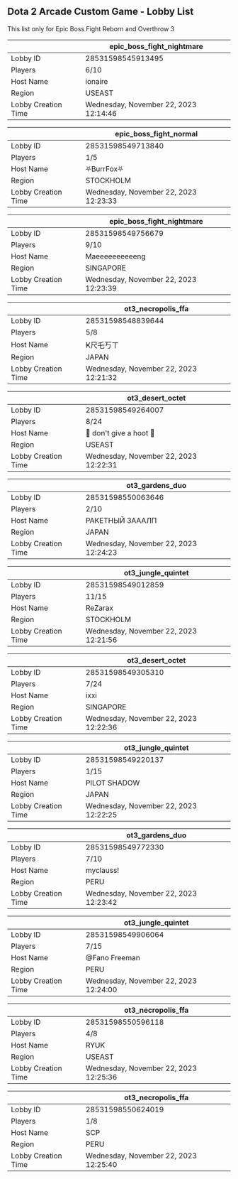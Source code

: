 ## Dota 2 Arcade Custom Game - Lobby List

This list only for Epic Boss Fight Reborn and Overthrow 3

|  | epic_boss_fight_nightmare |
| ------ | ------ |
| Lobby ID | 28531598545913495 |
| Players | 6/10 |
| Host Name | ionaire |
| Region | USEAST |
| Lobby Creation Time | Wednesday, November 22, 2023 12:14:46 |


|  | epic_boss_fight_normal |
| ------ | ------ |
| Lobby ID | 28531598549713840 |
| Players | 1/5 |
| Host Name | ⛧BurrFox⛧ |
| Region | STOCKHOLM |
| Lobby Creation Time | Wednesday, November 22, 2023 12:23:33 |


|  | epic_boss_fight_nightmare |
| ------ | ------ |
| Lobby ID | 28531598549756679 |
| Players | 9/10 |
| Host Name | Maeeeeeeeeeeng |
| Region | SINGAPORE |
| Lobby Creation Time | Wednesday, November 22, 2023 12:23:39 |


|  | ot3_necropolis_ffa |
| ------ | ------ |
| Lobby ID | 28531598548839644 |
| Players | 5/8 |
| Host Name | Ҝ尺乇丂ㄒ |
| Region | JAPAN |
| Lobby Creation Time | Wednesday, November 22, 2023 12:21:32 |


|  | ot3_desert_octet |
| ------ | ------ |
| Lobby ID | 28531598549264007 |
| Players | 8/24 |
| Host Name | 🦉 don't give a hoot 🦉 |
| Region | USEAST |
| Lobby Creation Time | Wednesday, November 22, 2023 12:22:31 |


|  | ot3_gardens_duo |
| ------ | ------ |
| Lobby ID | 28531598550063646 |
| Players | 2/10 |
| Host Name | РАКЕТНЫЙ ЗАААЛП |
| Region | JAPAN |
| Lobby Creation Time | Wednesday, November 22, 2023 12:24:23 |


|  | ot3_jungle_quintet |
| ------ | ------ |
| Lobby ID | 28531598549012859 |
| Players | 11/15 |
| Host Name | ReZarax |
| Region | STOCKHOLM |
| Lobby Creation Time | Wednesday, November 22, 2023 12:21:56 |


|  | ot3_desert_octet |
| ------ | ------ |
| Lobby ID | 28531598549305310 |
| Players | 7/24 |
| Host Name | ixxi |
| Region | SINGAPORE |
| Lobby Creation Time | Wednesday, November 22, 2023 12:22:36 |


|  | ot3_jungle_quintet |
| ------ | ------ |
| Lobby ID | 28531598549220137 |
| Players | 1/15 |
| Host Name | PILOT SHADOW |
| Region | JAPAN |
| Lobby Creation Time | Wednesday, November 22, 2023 12:22:25 |


|  | ot3_gardens_duo |
| ------ | ------ |
| Lobby ID | 28531598549772330 |
| Players | 7/10 |
| Host Name | myclauss! |
| Region | PERU |
| Lobby Creation Time | Wednesday, November 22, 2023 12:23:42 |


|  | ot3_jungle_quintet |
| ------ | ------ |
| Lobby ID | 28531598549906064 |
| Players | 7/15 |
| Host Name | @Fano Freeman |
| Region | PERU |
| Lobby Creation Time | Wednesday, November 22, 2023 12:24:00 |


|  | ot3_necropolis_ffa |
| ------ | ------ |
| Lobby ID | 28531598550596118 |
| Players | 4/8 |
| Host Name | RYUK |
| Region | USEAST |
| Lobby Creation Time | Wednesday, November 22, 2023 12:25:36 |


|  | ot3_necropolis_ffa |
| ------ | ------ |
| Lobby ID | 28531598550624019 |
| Players | 1/8 |
| Host Name | SCP |
| Region | PERU |
| Lobby Creation Time | Wednesday, November 22, 2023 12:25:40 |


